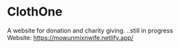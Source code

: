 # ClothOne
 A website for donation and charity giving.
 ..still in progress <br>
Website: https://mowunmixnwife.netlify.app/
